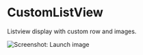 CustomListView
==============

Listview display with custom row and images.

![Screenshot: Launch image](https://github.com/prashantadesara/CustomListView/tree/master/screens/customList.png)
